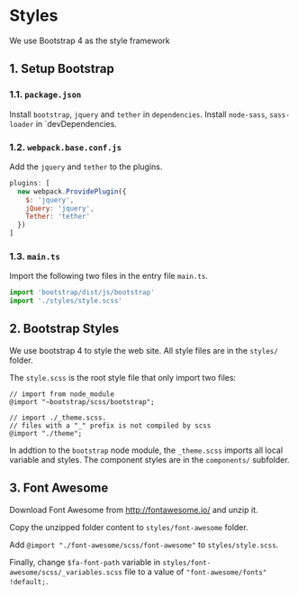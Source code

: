 # Styles
We use Bootstrap 4 as the style framework

## 1. Setup Bootstrap
### 1.1. `package.json`
Install `bootstrap`, `jquery` and `tether` in `dependencies`.
Install `node-sass`, `sass-loader` in `devDependencies.

### 1.2. `webpack.base.conf.js`
Add the `jquery` and `tether` to the plugins.

```js
plugins: [
  new webpack.ProvidePlugin({
    $: 'jquery',
    jQuery: 'jquery',
    Tether: 'tether'
  })
]
```

### 1.3. `main.ts`
Import the following two files in the entry file `main.ts`.

```js
import 'bootstrap/dist/js/bootstrap'
import './styles/style.scss'
```

## 2. Bootstrap Styles
We use bootstrap 4 to style the web site. All style files are in the `styles/` folder.

The `style.scss` is the root style file that only import two files:

```
// import from node_module
@import "~bootstrap/scss/bootstrap";

// import ./_theme.scss.
// files with a "_" prefix is not compiled by scss
@import "./theme";
```

In addtion to the `bootstrap` node module, the `_theme.scss` imports all local variable and styles. The component styles are in the `components/` subfolder.

## 3. Font Awesome
Download Font Awesome from http://fontawesome.io/ and unzip it. 

Copy the unzipped folder content to `styles/font-awesome` folder. 

Add `@import "./font-awesome/scss/font-awesome"` to `styles/style.scss`. 

Finally, change `$fa-font-path` variable in `styles/font-awesome/scss/_variables.scss` file to a value of `"font-awesome/fonts" !default;`. 
